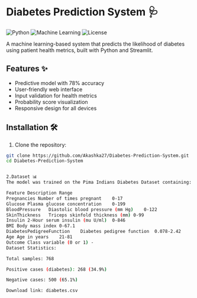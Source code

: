 # Diabetes Prediction System 🩺

![Python](https://img.shields.io/badge/Python-3.8%2B-blue)
![Machine Learning](https://img.shields.io/badge/Machine%20Learning-Sklearn-orange)
![License](https://img.shields.io/badge/License-MIT-green)

A machine learning-based system that predicts the likelihood of diabetes using patient health metrics, built with Python and Streamlit.

## Features ✨

- Predictive model with 78% accuracy
- User-friendly web interface
- Input validation for health metrics
- Probability score visualization
- Responsive design for all devices

## Installation 🛠️

1. Clone the repository:
```bash
git clone https://github.com/Akashka27/Diabetes-Prediction-System.git
cd Diabetes-Prediction-System


2.Dataset 📊
The model was trained on the Pima Indians Diabetes Dataset containing:

Feature	Description	Range
Pregnancies	Number of times pregnant	0-17
Glucose	Plasma glucose concentration	0-199
BloodPressure	Diastolic blood pressure (mm Hg)	0-122
SkinThickness	Triceps skinfold thickness (mm)	0-99
Insulin	2-Hour serum insulin (mu U/ml)	0-846
BMI	Body mass index	0-67.1
DiabetesPedigreeFunction	Diabetes pedigree function	0.078-2.42
Age	Age in years	21-81
Outcome	Class variable (0 or 1)	-
Dataset Statistics:

Total samples: 768

Positive cases (diabetes): 268 (34.9%)

Negative cases: 500 (65.1%)

Download link: diabetes.csv



